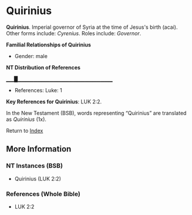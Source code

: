 # Quirinius
**Quirinius**. 
Imperial governor of Syria at the time of Jesus's birth (acai). 
Other forms include: 
*Cyrenius*. 
Roles include: 
_Governor_. 




**Familial Relationships of Quirinius**


* Gender: male


**NT Distribution of References**

▁▁█▁▁▁▁▁▁▁▁▁▁▁▁▁▁▁▁▁▁▁▁▁▁▁▁
* References: Luke: 1



**Key References for Quirinius**: 
LUK 2:2. 




In the New Testament (BSB), words representing “Quirinius” are translated as 
*Quirinius* (1x). 


Return to [Index](00-Index.md)

## More Information

### NT Instances (BSB)

* Quirinius (LUK 2:2)



### References (Whole Bible)

* LUK 2:2



